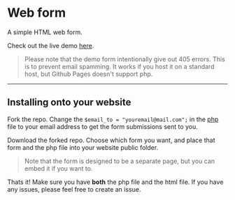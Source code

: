 # Web form
A simple HTML web form. 

Check out the live demo [here](https://giacomolaw.github.io/web-form/).

> Please note that the demo form intentionally give out 405 errors. This is to prevent email spamming. It works if you host it on a standard host, but Github Pages doesn't support php.

---

## Installing onto your website
Fork the repo. Change the `$email_to = "youremail@mail.com";` in the [php](https://github.com/GiacomoLaw/web-form/blob/master/html_form_send.php) file to your email address to get the form submissions sent to you. 

Download the forked repo. Choose which form you want, and place that form and the php file into your website public folder.

> Note that the form is designed to be a separate page, but you can embed it if you want to.

Thats it! Make sure you have **both** the php file and the html file. If you have any issues, please feel free to create an issue.
